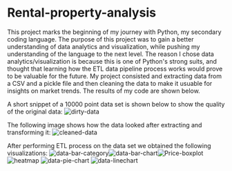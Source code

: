 # Rental-property-analysis

This project marks the beginning of my journey with Python, my secondary coding language. The purpose of this project was to gain a better understanding of data analytics and visualization, while pushing my understanding of the language to the next level. The reason I chose data analytics/visualization is because this is one of Python's strong suits, and thought that learning how the ETL data pipeline process works would prove to be valuable for the future. My project consisted and extracting data from a CSV and a pickle file and then cleaning the data to make it usuable for insights on market trends. The results of my code are shown below.

A short snippet of a 10000 point data set is shown below to show the quality of the original data:
![dirty-data](https://github.com/user-attachments/assets/66629b59-7d01-4c46-b620-5aca1cc872c7)

The following image shows how the data looked after extracting and transforming it:
![cleaned-data](https://github.com/user-attachments/assets/cc465679-262d-4036-b8ee-ea9a7b7ed225)

After performing ETL process on the data set we obtained the following visualizations:
![data-bar-category](https://github.com/user-attachments/assets/7cb2c2d2-ef79-4bfc-8a56-a0c47c8f3c88)![data-bar-chart](https://github.com/user-attachments/assets/493d6d22-34dc-48fe-a854-0f6fbfcbf678)![Price-boxplot](https://github.com/user-attachments/assets/423d0b67-9001-47d8-94d7-a4a4c48bdb41)
![heatmap](https://github.com/user-attachments/assets/8d2841f0-f9e5-4c1b-9cb7-c0a70333c4c7)
![data-pie-chart](https://github.com/user-attachments/assets/a4f15fa3-41ee-4f8f-a557-3d74d5133067)
![data-linechart](https://github.com/user-attachments/assets/8a7c31fd-8069-4533-8156-2e24ee53c5f3)


